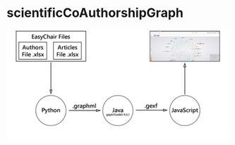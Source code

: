# scientificCoAuthorshipGraph
![Alt text](fluxogram.png?raw=true "Files flow for the Author coauthorship Network Generation")
